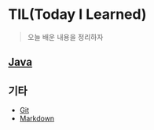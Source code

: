 # TIL(Today I Learned)

> 오늘 배운 내용을 정리하자

## [Java](https://github.com/choihwan2/TIL/blob/master/Java.md)

## 기타

* [Git](https://github.com/choihwan2)
* [Markdown](https://github.com/choihwan2/TIL/blob/master/Markdown.md)
